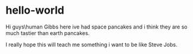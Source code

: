# hello-world  
Hi guys\human 
Gibbs here ive had space pancakes and i think they are so much tastier than earth pancakes.


I really hope this will teach me something i want to be like Steve Jobs.
